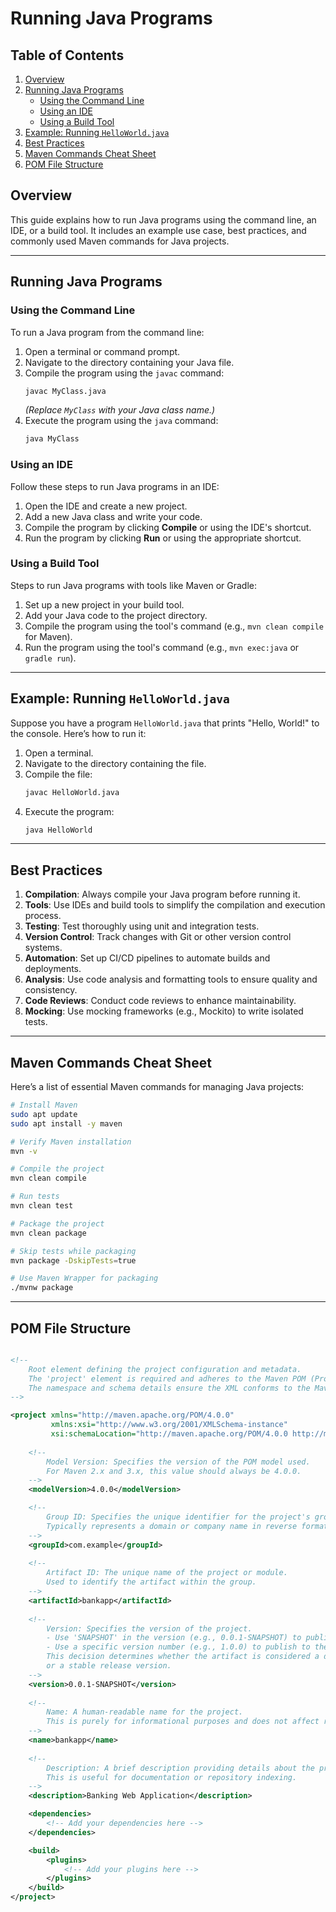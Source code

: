 # Running Java Programs

## Table of Contents
1. [Overview](#overview)
2. [Running Java Programs](#running-java-programs)
    - [Using the Command Line](#using-the-command-line)
    - [Using an IDE](#using-an-ide)
    - [Using a Build Tool](#using-a-build-tool)
3. [Example: Running `HelloWorld.java`](#example-running-helloworldjava)
4. [Best Practices](#best-practices)
5. [Maven Commands Cheat Sheet](#maven-commands-cheat-sheet)
6. [POM File Structure](#pom-file-structure)

## Overview
This guide explains how to run Java programs using the command line, an IDE, or a build tool. It includes an example use case, best practices, and commonly used Maven commands for Java projects.

---

## Running Java Programs

### Using the Command Line
To run a Java program from the command line:

1. Open a terminal or command prompt.
2. Navigate to the directory containing your Java file.
3. Compile the program using the `javac` command:
   ```bash
   javac MyClass.java
   ```
   *(Replace `MyClass` with your Java class name.)*
4. Execute the program using the `java` command:
   ```bash
   java MyClass
   ```

### Using an IDE
Follow these steps to run Java programs in an IDE:

1. Open the IDE and create a new project.
2. Add a new Java class and write your code.
3. Compile the program by clicking **Compile** or using the IDE's shortcut.
4. Run the program by clicking **Run** or using the appropriate shortcut.

### Using a Build Tool
Steps to run Java programs with tools like Maven or Gradle:

1. Set up a new project in your build tool.
2. Add your Java code to the project directory.
3. Compile the program using the tool's command (e.g., `mvn clean compile` for Maven).
4. Run the program using the tool's command (e.g., `mvn exec:java` or `gradle run`).

---

## Example: Running `HelloWorld.java`

Suppose you have a program `HelloWorld.java` that prints "Hello, World!" to the console. Here’s how to run it:

1. Open a terminal.
2. Navigate to the directory containing the file.
3. Compile the file:
   ```bash
   javac HelloWorld.java
   ```
4. Execute the program:
   ```bash
   java HelloWorld
   ```

---

## Best Practices

1. **Compilation**: Always compile your Java program before running it.
2. **Tools**: Use IDEs and build tools to simplify the compilation and execution process.
3. **Testing**: Test thoroughly using unit and integration tests.
4. **Version Control**: Track changes with Git or other version control systems.
5. **Automation**: Set up CI/CD pipelines to automate builds and deployments.
6. **Analysis**: Use code analysis and formatting tools to ensure quality and consistency.
7. **Code Reviews**: Conduct code reviews to enhance maintainability.
8. **Mocking**: Use mocking frameworks (e.g., Mockito) to write isolated tests.

---

## Maven Commands Cheat Sheet

Here’s a list of essential Maven commands for managing Java projects:

```bash
# Install Maven
sudo apt update
sudo apt install -y maven

# Verify Maven installation
mvn -v

# Compile the project
mvn clean compile

# Run tests
mvn clean test

# Package the project
mvn clean package

# Skip tests while packaging
mvn package -DskipTests=true

# Use Maven Wrapper for packaging
./mvnw package
```

---

## POM File Structure
```xml

<!-- 
    Root element defining the project configuration and metadata.
    The 'project' element is required and adheres to the Maven POM (Project Object Model) standard.
    The namespace and schema details ensure the XML conforms to the Maven specification.
-->

<project xmlns="http://maven.apache.org/POM/4.0.0"
         xmlns:xsi="http://www.w3.org/2001/XMLSchema-instance"
         xsi:schemaLocation="http://maven.apache.org/POM/4.0.0 http://maven.apache.org/xsd/maven-4.0.0.xsd">
    
    <!-- 
        Model Version: Specifies the version of the POM model used.
        For Maven 2.x and 3.x, this value should always be 4.0.0.
    -->
    <modelVersion>4.0.0</modelVersion>

    <!-- 
        Group ID: Specifies the unique identifier for the project's group or organization.
        Typically represents a domain or company name in reverse format.
    -->
    <groupId>com.example</groupId>
    
    <!-- 
        Artifact ID: The unique name of the project or module.
        Used to identify the artifact within the group.
    -->
    <artifactId>bankapp</artifactId>
    
    <!-- 
        Version: Specifies the version of the project.
        - Use 'SNAPSHOT' in the version (e.g., 0.0.1-SNAPSHOT) to publish to the snapshot repository.
        - Use a specific version number (e.g., 1.0.0) to publish to the release repository.
        This decision determines whether the artifact is considered a development version (SNAPSHOT) 
        or a stable release version.
    -->
    <version>0.0.1-SNAPSHOT</version>
    
    <!-- 
        Name: A human-readable name for the project.
        This is purely for informational purposes and does not affect repository selection.
    -->
    <name>bankapp</name>
    
    <!-- 
        Description: A brief description providing details about the project.
        This is useful for documentation or repository indexing.
    -->
    <description>Banking Web Application</description>

    <dependencies>
        <!-- Add your dependencies here -->
    </dependencies>

    <build>
        <plugins>
            <!-- Add your plugins here -->
        </plugins>
    </build>
</project>
```